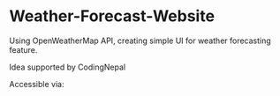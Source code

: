 # Weather-Forecast-Website
Using OpenWeatherMap API, creating simple UI for weather forecasting feature.

Idea supported by CodingNepal

Accessible via:
